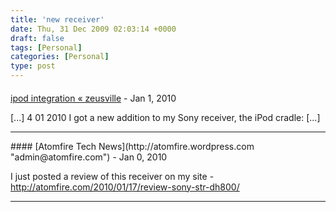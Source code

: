 ```yaml
---
title: 'new receiver'
date: Thu, 31 Dec 2009 02:03:14 +0000
draft: false
tags: [Personal]
categories: [Personal]
type: post
---
```



#### 
[ipod integration &laquo; zeusville](http://zeusville.wordpress.com/2010/01/04/ipod-integration/ "") - <time datetime="2010-01-04 21:22:31">Jan 1, 2010</time>

\[...\] 4 01 2010 I got a new addition to my Sony receiver, the iPod cradle: \[...\]
<hr />
#### 
[Atomfire Tech News](http://atomfire.wordpress.com "admin@atomfire.com") - <time datetime="2010-01-17 12:31:06">Jan 0, 2010</time>

I just posted a review of this receiver on my site - http://atomfire.com/2010/01/17/review-sony-str-dh800/
<hr />
